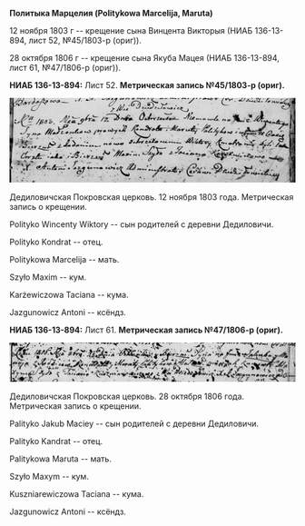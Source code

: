 **Политыка Марцелия (Politykowa Marcelija, Maruta)**

12 ноября 1803 г -- крещение сына Винцента Викторыя (НИАБ 136-13-894,
лист 52, №45/1803-р (ориг)).

28 октября 1806 г -- крещение сына Якуба Мацея (НИАБ 136-13-894, лист
61, №47/1806-р (ориг)).

**НИАБ 136-13-894:** Лист 52. **Метрическая запись №45/1803-р (ориг).**

![](./media/134b5483d73924779eeba82a7446e3ff6ad05b70.png)

Дедиловичская Покровская церковь. 12 ноября 1803 года. Метрическая
запись о крещении.

Polityko Wincenty Wiktory -- сын родителей с деревни Дедиловичи.

Polityko Kondrat -- отец.

Politykowa Marcelija -- мать.

Szyło Maxim -- кум.

Karżewiczowa Taciana -- кума.

Jazgunowicz Antoni -- ксёндз.

**НИАБ 136-13-894:** Лист 61. **Метрическая запись №47/1806-р (ориг).**

![](./media/7f4fa5796c5760dae8e723b55d8e346c24adea32.png)

Дедиловичская Покровская церковь. 28 октября 1806 года. Метрическая
запись о крещении.

Palityko Jakub Maciey -- сын родителей с деревни Дедиловичи.

Palityko Kandrat -- отец.

Palitykowa Maruta -- мать.

Szyło Maxym -- кум.

Kuszniarewiczowa Taciana -- кума.

Jazgunowicz Antoni -- ксёндз.
